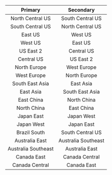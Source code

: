 |Primary            |Secondary          |
|:-----------------:|:-----------------:|
|North Central US   |South Central US   |
|South Central US   |North Central US   |
|East US            |West US            |
|West US            |East US            |
|US East 2          |Central US         |
|Central US         |US East 2          |
|North Europe       |West Europe        |
|West Europe        |North Europe       |
|South East Asia    |East Asia          |
|East Asia          |South East Asia    |
|East China         |North China        |
|North China        |East China         |
|Japan East         |Japan West         |
|Japan West         |Japan East         |
|Brazil South       |South Central US   |
|Australia East     |Australia Southeast|
|Australia Southeast|Australia East     |
|Canada East        |Canada Central     |
|Canada Central     |Canada East        |